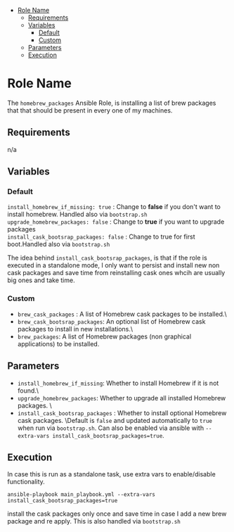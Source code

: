 - [Role Name](#role-name)
  - [Requirements](#requirements)
  - [Variables](#variables)
    - [Default](#default)
    - [Custom](#custom)
  - [Parameters](#parameters)
  - [Execution](#execution)

Role Name
=========

The `homebrew_packages` Ansible Role, is installing a list of brew packages that that should be present in every one of my machines.

Requirements
------------

n/a

Variables
--------------

### Default

`install_homebrew_if_missing: true` : Change to **false** if you don't want to install homebrew. Handled also via `bootstrap.sh`\
`upgrade_homebrew_packages: false` : Change to **true** if you want to upgrade packages\
`install_cask_bootsrap_packages: false` : Change to true for first boot.Handled also via `bootstrap.sh`

The idea behind `install_cask_bootsrap_packages`, is that if the role is executed in a standalone mode, I only want to persist and install new non cask packages and save time from reinstalling cask ones whcih are usually big ones and take time.

### Custom
- `brew_cask_packages` : A list of Homebrew cask packages to be installed.\
- `brew_cask_bootsrap_packages`: An optional list of Homebrew cask packages to install in new installations.\
- `brew_packages`: A list of Homebrew packages (non graphical applications) to be installed.

Parameters
------------

- `install_homebrew_if_missing`: Whether to install Homebrew if it is not found.\
- `upgrade_homebrew_packages`: Whether to upgrade all installed Homebrew packages. \
- `install_cask_bootsrap_packages` : Whether to install optional Homebrew cask packages. \Default is `false` and updated automatically to `true` when run via `bootstrap.sh`. Can also be enabled via ansible with `--extra-vars install_cask_bootsrap_packages=true`.

Execution
------------

In case this is run as a standalone task, use extra vars to enable/disable functionality.
```shell
ansible-playbook main_playbook.yml --extra-vars install_cask_bootsrap_packages=true
```
install the cask packages only once and save time in case I add a new brew package and re apply. This is also handled via `bootstrap.sh`